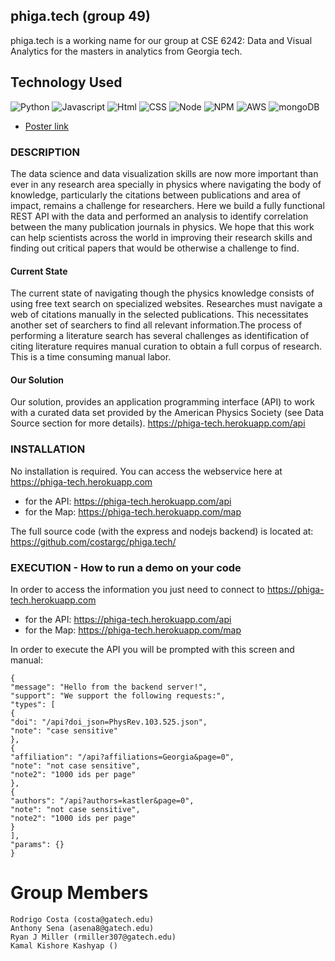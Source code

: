 ## phiga.tech (group 49)
phiga.tech is a working name for our group at CSE 6242: Data and Visual Analytics for the masters in analytics from Georgia tech.

## Technology Used
![Python](https://img.shields.io/badge/Phyton-code-blue.svg)
![Javascript](https://img.shields.io/badge/Javascript-code-blue.svg)
![Html](https://img.shields.io/badge/HTML-language-blue.svg)
![CSS](https://img.shields.io/badge/CSS-language-blue.svg)
![Node](https://img.shields.io/badge/Node.js-server-red.svg)
![NPM](https://img.shields.io/badge/npm-package%20manager-red.svg)
![AWS](https://img.shields.io/badge/AWS-host-green.svg)
![mongoDB](https://img.shields.io/badge/mongoDB-database-yellow.svg)

- [Poster link](https://github.com/costargc/phiga.tech/blob/main/Submission/DOC/team49poster.pdf)

### DESCRIPTION
The data science and data visualization skills are now more important than ever in any research area specially in physics where navigating the body of knowledge, particularly the citations between publications and area of impact, remains a challenge for researchers. 
Here we build a fully functional REST API with the data and performed an analysis to identify correlation between the many publication journals in physics.  We hope that this work can help scientists across the world in improving their research skills and finding out critical papers that would be otherwise a challenge to find.

#### Current State
The current state of navigating though the physics knowledge consists of using free text search on specialized websites.
Researches must navigate a web of citations manually in the selected publications. This necessitates another set of searchers to find all relevant information. ​The process of performing a literature search has several challenges as identification of citing literature requires manual curation to obtain a full corpus of research. This is a time consuming manual labor.

#### Our Solution
Our solution, provides an application programming interface (API) to work with a curated data set provided by the American Physics Society (see Data Source section for more details). 
https://phiga-tech.herokuapp.com/api

### INSTALLATION
No installation is required. You can access the webservice here at https://phiga-tech.herokuapp.com
* for the API: https://phiga-tech.herokuapp.com/api
* for the Map: https://phiga-tech.herokuapp.com/map

The full source code (with the express and nodejs backend) is located at: https://github.com/costargc/phiga.tech/


### EXECUTION - How to run a demo on your code
In order to access the information you just need to connect to https://phiga-tech.herokuapp.com
* for the API: https://phiga-tech.herokuapp.com/api
* for the Map: https://phiga-tech.herokuapp.com/map

In order to execute the API you will be prompted with this screen and manual:
```
{
"message": "Hello from the backend server!",
"support": "We support the following requests:",
"types": [
{
"doi": "/api?doi_json=PhysRev.103.525.json",
"note": "case sensitive"
},
{
"affiliation": "/api?affiliations=Georgia&page=0",
"note": "not case sensitive",
"note2": "1000 ids per page"
},
{
"authors": "/api?authors=kastler&page=0",
"note": "not case sensitive",
"note2": "1000 ids per page"
}
],
"params": {}
}
```


# Group Members
    Rodrigo Costa (costa@gatech.edu)
    Anthony Sena (asena8@gatech.edu)
    Ryan J Miller (rmiller307@gatech.edu)
    Kamal Kishore Kashyap ()
